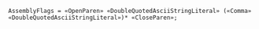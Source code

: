 <!-- This file is generated automatically by infrastructure scripts. Please don't edit by hand. -->

```{ .ebnf .slang-ebnf #AssemblyFlags }
AssemblyFlags = «OpenParen» «DoubleQuotedAsciiStringLiteral» («Comma» «DoubleQuotedAsciiStringLiteral»)* «CloseParen»;
```
